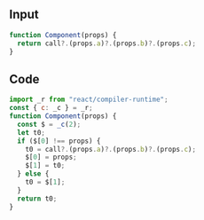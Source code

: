 
## Input

```javascript
function Component(props) {
  return call?.(props.a)?.(props.b)?.(props.c);
}

```

## Code

```javascript
import _r from "react/compiler-runtime";
const { c: _c } = _r;
function Component(props) {
  const $ = _c(2);
  let t0;
  if ($[0] !== props) {
    t0 = call?.(props.a)?.(props.b)?.(props.c);
    $[0] = props;
    $[1] = t0;
  } else {
    t0 = $[1];
  }
  return t0;
}

```
      